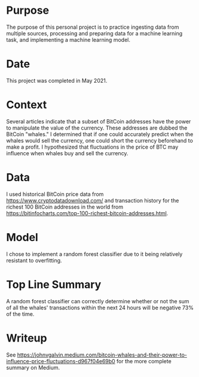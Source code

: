 # Purpose
The purpose of this personal project is to practice ingesting data from multiple sources, processing and preparing data for a machine learning task, and implementing a machine learning model.

# Date
This project was completed in May 2021.

# Context
Several articles indicate that a subset of BitCoin addresses have the power to manipulate the value of the currency. These addresses are dubbed the BitCoin "whales." I determined that if one could accurately predict when the whales would sell the currency, one could short the currency beforehand to make a profit. I hypothesized that fluctuations in the price of BTC may influence when whales buy and sell the currency.

# Data
I used historical BitCoin price data from https://www.cryptodatadownload.com/ and transaction history for the richest 100 BitCoin addresses in the world from https://bitinfocharts.com/top-100-richest-bitcoin-addresses.html.

# Model
I chose to implement a random forest classifier due to it being relatively resistant to overfitting.

# Top Line Summary
A random forest classifier can correctly determine whether or not the sum of all the whales' transactions within the next 24 hours will be negative 73% of the time.

# Writeup
See https://johnvgalvin.medium.com/bitcoin-whales-and-their-power-to-influence-price-fluctuations-d967f04e69b0 for the more complete summary on Medium.
